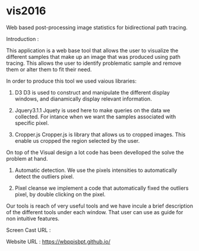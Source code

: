 # vis2016
Web based post-processing image statistics for bidirectional path tracing.

Introduction :

This application is a web base tool that allows the user to visualize the different samples that
make up an image that was produced using path tracing. This allows the user to identify problematic
sample and remove them or alter them to fit their need.

In order to produce this tool we used vaious libraries:

  1) D3
  D3 is used to construct and manipulate the different display windows, and
  dianamically display relevant information.

  2) Jquery3.1.1
  Jquety is used here to make queries on the data we collected. For intance 
  when we want the samples associated with specific pixel.

  3) Cropper.js
  Cropper.js is library that allows us to cropped images. This enable us 
  cropped the region selected by the user.

On top of the Visual design a lot code has been develloped the solve the problem at hand.
  
  1) Automatic detection.
  We use the pixels intensities to automatically detect the outliers pixel.

  2) Pixel cleanse
  we implement a code that automatically fixed the outliers pixel, by double
  clicking on the pixel.


Our tools is reach of very useful tools and we have incule a brief description
of the different tools under each window. That user can use as guide for non
intuitive features.

Screen Cast URL :


Website URL :
https://wbppisbpt.github.io/


